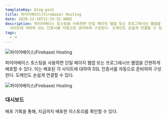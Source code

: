```yaml
---
templateKey: blog-post
title: 파이어베이스(Firebase) Hosting
date: 2020-12-18T12:33:52.900Z
description: 파이어베이스 호스팅을 사용하면 단일 페이지 웹앱 또는 프로그레시브 웹앱을 간편하게 배포할 수 있다. 이는 배포된 각
  사이트에 대하여 SSL 인증서를 자동으로 준비하여 구성한다. 도메인도 손쉽게 연결할 수 있다.
tags:
  - ㅁ
---
```

![파이어베이스(Firebase) Hosting](/assets/logo-standard.png "파이어베이스(Firebase) Hosting")

파이어베이스 호스팅을 사용하면 단일 페이지 웹앱 또는 프로그레시브 웹앱을 간현하게 배포할 수 있다. 이는 배포된 각 사이트에 대하여 SSL 인증서를 자동으로 준비하여 구성한다. 도메인도 손쉽게 연결할 수 있다.

![파이어베이스(Firebase) Hosting](/assets/chatbot_–_firebase_console_hosting.jpg "파이어베이스(Firebase) Hosting")

### 대시보드
배포 기록을 통해, 지금까지 배포한 히스토리를 확인할 수 있다.